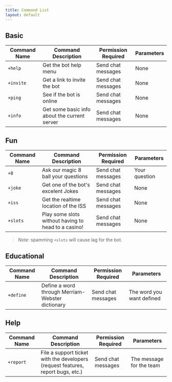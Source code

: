 ```yaml
---
title: Command List
layout: default
---
```


## Basic

| **Command Name** 	| **Command Description**      	                      | **Permission Required** 	|  **Parameters** 	|
|------------------	|---------------------------------------------------- |-------------------------	|------------------	|
| `+help`          	| Get the bot help menu        	                      | Send chat messages      	| None            	|
| `+invite`        	| Get a link to invite the bot 	                      | Send chat messages      	| None            	|
| `+ping`          	| See if the bot is online        	                  | Send chat messages      	| None            	|
| `+info`          	| Get some basic info about the current server  	    | Send chat messages      	| None            	|

## Fun

| **Command Name** 	| **Command Description**                     	        | **Permission Required**  	|  **Parameters** 	|
|------------------	|------------------------------------------------------ |--------------------------	|------------------	|
| `+8`            	| Ask our magic 8 ball your questions                   | Send chat messages      	| Your question   	|
| `+joke`          	| Get one of the bot's excelent Jokes                   | Send chat messages      	| None            	|
| `+iss`          	| Get the realtime location of the ISS                  | Send chat messages      	| None            	|
| `+slots`        	| Play some slots without having to head to a casino!   | Send chat messages      	| None            	|

> *Note*: spamming `+slots` will cause lag for the bot.

## Educational

| **Command Name** 	| **Command Description**      	                      | **Permission Required** 	| **Parameters**          	|
|------------------	|---------------------------------------------------- |-------------------------	|-------------------------	|
| `+define`        	| Define a word through Merriam-Webster dictionary    | Send chat messages      	| The word you want defined	|

## Help

| **Command Name** 	| **Command Description**      	                                                 | **Permission Required** 	|  **Parameters** 	|
|------------------	|------------------------------------------------------------------------------- |-------------------------	|------------------	|
| `+report`        	| File a support ticket with the developers (request features, report bugs, etc.)                     | Send chat messages      	| The message for the team        	|
